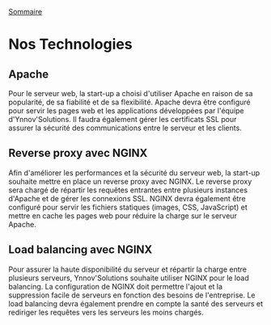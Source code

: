 [Sommaire](./README.md)


# Nos Technologies


## Apache

Pour le serveur web, la start-up a choisi d'utiliser Apache en raison de sa popularité, de sa fiabilité et de sa flexibilité. Apache devra être configuré pour servir les pages web et les applications développées par l'équipe d'Ynnov'Solutions. Il faudra également gérer les certificats SSL pour assurer la sécurité des communications entre le serveur et les clients.


## Reverse proxy avec NGINX

Afin d'améliorer les performances et la sécurité du serveur web, la start-up souhaite mettre en place un reverse proxy avec NGINX. Le reverse proxy sera chargé de répartir les requêtes entrantes entre plusieurs instances d'Apache et de gérer les connexions SSL. NGINX devra également être configuré pour servir les fichiers statiques (images, CSS, JavaScript) et mettre en cache les pages web pour réduire la charge sur le serveur Apache.


## Load balancing avec NGINX

Pour assurer la haute disponibilité du serveur et répartir la charge entre plusieurs serveurs, Ynnov'Solutions souhaite utiliser NGINX pour le load balancing. La configuration de NGINX doit permettre l'ajout et la suppression facile de serveurs en fonction des besoins de l'entreprise. Le load balancing devra également prendre en compte la santé des serveurs et rediriger les requêtes vers les serveurs les moins chargés.



